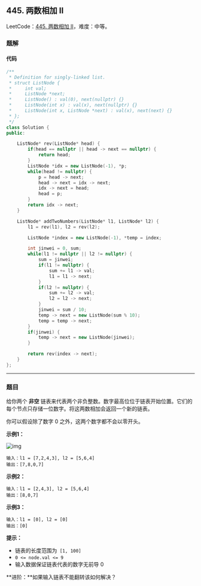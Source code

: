 ## 445. 两数相加 II

LeetCode：[445. 两数相加 II](https://leetcode.cn/problems/add-two-numbers-ii/)，难度：中等。

### 题解

#### 代码

```c++
/**
 * Definition for singly-linked list.
 * struct ListNode {
 *     int val;
 *     ListNode *next;
 *     ListNode() : val(0), next(nullptr) {}
 *     ListNode(int x) : val(x), next(nullptr) {}
 *     ListNode(int x, ListNode *next) : val(x), next(next) {}
 * };
 */
class Solution {
public:

    ListNode* rev(ListNode* head) {
        if(head == nullptr || head -> next == nullptr) {
            return head;
        }
        ListNode *idx = new ListNode(-1), *p;
        while(head != nullptr) {
            p = head -> next;
            head -> next = idx -> next;
            idx -> next = head;
            head = p;
        }
        return idx -> next;
    }

    ListNode* addTwoNumbers(ListNode* l1, ListNode* l2) {
        l1 = rev(l1), l2 = rev(l2);

        ListNode *index = new ListNode(-1), *temp = index;

        int jinwei = 0, sum;
        while(l1 != nullptr || l2 != nullptr) {
            sum = jinwei;
            if(l1 != nullptr) {
                sum += l1 -> val;
                l1 = l1 -> next;
            }
            if(l2 != nullptr) {
                sum += l2 -> val;
                l2 = l2 -> next;
            }
            jinwei = sum / 10;
            temp -> next = new ListNode(sum % 10);
            temp = temp -> next;
        }
        if(jinwei) {
            temp -> next = new ListNode(jinwei);
        }

        return rev(index -> next);
    }
};
```



---



### 题目

给你两个 **非空** 链表来代表两个非负整数。数字最高位位于链表开始位置。它们的每个节点只存储一位数字。将这两数相加会返回一个新的链表。

你可以假设除了数字 0 之外，这两个数字都不会以零开头。

 

**示例1：**

![img](https://gitee.com/xwl66/leetcode/raw/master/image/445-1626420025-fZfzMX-image.png)

```
输入：l1 = [7,2,4,3], l2 = [5,6,4]
输出：[7,8,0,7]
```

**示例2：**

```
输入：l1 = [2,4,3], l2 = [5,6,4]
输出：[8,0,7]
```

**示例3：**

```
输入：l1 = [0], l2 = [0]
输出：[0]
```

 

**提示：**

- 链表的长度范围为` [1, 100]`
- `0 <= node.val <= 9`
- 输入数据保证链表代表的数字无前导 0

 

**进阶：**如果输入链表不能翻转该如何解决？


